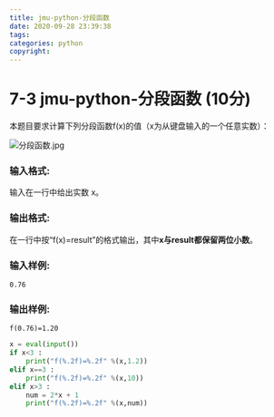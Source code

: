 ```yaml
---
title: jmu-python-分段函数
date: 2020-09-28 23:39:38
tags:
categories: python
copyright:
---
```


# 7-3 jmu-python-分段函数 (10分)

本题目要求计算下列分段函数f(x)的值（x为从键盘输入的一个任意实数）：

![分段函数.jpg](https://images.ptausercontent.com/625099ce-3e8d-4a2f-a719-99929e1e027e.jpg)

### 输入格式:

输入在一行中给出实数 x。

### 输出格式:

在一行中按“f(x)=result”的格式输出，其中**x与result都保留两位小数**。

### 输入样例:

```in
0.76
```

### 输出样例:

```out
f(0.76)=1.20
```

```python
x = eval(input())
if x<3 :
    print("f(%.2f)=%.2f" %(x,1.2))
elif x==3 :
    print("f(%.2f)=%.2f" %(x,10))
elif x>3 :
    num = 2*x + 1
    print("f(%.2f)=%.2f" %(x,num))
```

